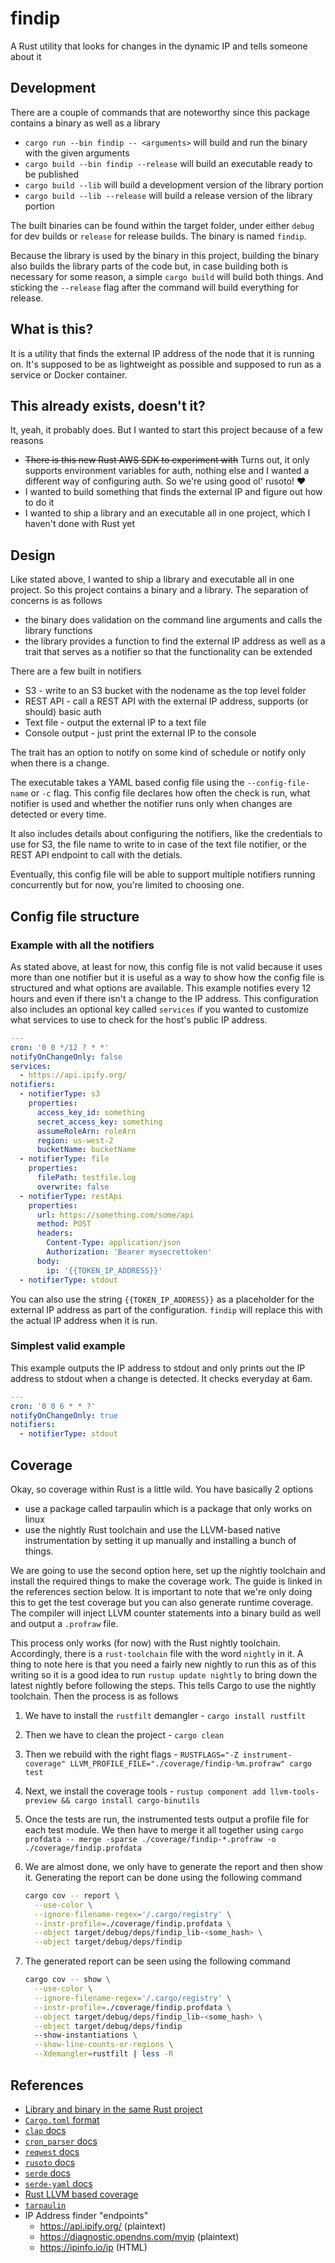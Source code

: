 # findip

A Rust utility that looks for changes in the dynamic IP and tells someone about it

## Development

There are a couple of commands that are noteworthy since this package contains a binary as well as a library

- `cargo run --bin findip -- <arguments>` will build and run the binary with the given arguments
- `cargo build --bin findip --release` will build an executable ready to be published
- `cargo build --lib` will build a development version of the library portion
- `cargo build --lib --release` will build a release version of the library portion

The built binaries can be found within the target folder, under either `debug` for dev builds or `release` for release builds. The binary is named `findip`.

Because the library is used by the binary in this project, building the binary also builds the library parts of the code but, in case building both is necessary for some reason, a simple `cargo build` will build both things. And sticking the `--release` flag after the command will build everything for release.

## What is this?

It is a utility that finds the external IP address of the node that it is running on. It's supposed to be as lightweight as possible and supposed to run as a service or Docker container.

## This already exists, doesn't it?

It, yeah, it probably does. But I wanted to start this project because of a few reasons

- ~~There is this new Rust AWS SDK to experiment with~~ Turns out, it only supports environment variables for auth, nothing else and I wanted a different way of configuring auth. So we're using good ol' rusoto! ❤️
- I wanted to build something that finds the external IP and figure out how to do it
- I wanted to ship a library and an executable all in one project, which I haven't done with Rust yet

## Design

Like stated above, I wanted to ship a library and executable all in one project. So this project contains a binary and a library. The separation of concerns is as follows

- the binary does validation on the command line arguments and calls the library functions
- the library provides a function to find the external IP address as well as a trait that serves as a notifier so that the functionality can be extended

There are a few built in notifiers

- S3 - write to an S3 bucket with the nodename as the top level folder
- REST API - call a REST API with the external IP address, supports (or should) basic auth
- Text file - output the external IP to a text file
- Console output - just print the external IP to the console

The trait has an option to notify on some kind of schedule or notify only when there is a change.

The executable takes a YAML based config file using the `--config-file-name` or `-c` flag. This config file declares how often the check is run, what notifier is used and whether the notifier runs only when changes are detected or every time.

It also includes details about configuring the notifiers, like the credentials to use for S3, the file name to write to in case of the text file notifier, or the REST API endpoint to call with the detials.

Eventually, this config file will be able to support multiple notifiers running concurrently but for now, you're limited to choosing one.

## Config file structure

### Example with all the notifiers

As stated above, at least for now, this config file is not valid because it uses more than one notifier but it is useful as a way to show how the config file is structured and what options are available. This example notifies every 12 hours and even if there isn't a change to the IP address. This configuration also includes an optional key called `services` if you wanted to customize what services to use to check for the host's public IP address.

```yaml
---
cron: '0 0 */12 ? * *'
notifyOnChangeOnly: false
services:
  - https://api.ipify.org/
notifiers:
  - notifierType: s3
    properties:
      access_key_id: something
      secret_access_key: something
      assumeRoleArn: roleArn
      region: us-west-2
      bucketName: bucketName
  - notifierType: file
    properties:
      filePath: testfile.log
      overwrite: false
  - notifierType: restApi
    properties:
      url: https://something.com/some/api
      method: POST
      headers:
        Content-Type: application/json
        Authorization: 'Bearer mysecrettoken'
      body:
        ip: '{{TOKEN_IP_ADDRESS}}'
  - notifierType: stdout
```

You can also use the string `{{TOKEN_IP_ADDRESS}}` as a placeholder for the external IP address as part of the configuration. `findip` will replace this with the actual IP address when it is run.

### Simplest valid example

This example outputs the IP address to stdout and only prints out the IP address to stdout when a change is detected. It checks everyday at 6am.

```yaml
---
cron: '0 0 6 * * ?'
notifyOnChangeOnly: true
notifiers:
  - notifierType: stdout
```

## Coverage

Okay, so coverage within Rust is a little wild. You have basically 2 options

- use a package called tarpaulin which is a package that only works on linux
- use the nightly Rust toolchain and use the LLVM-based native instrumentation by setting it up manually and installing a bunch of things.

We are going to use the second option here, set up the nightly toolchain and install the required things to make the coverage work. The guide is linked in the references section below. It is important to note that we're only doing this to get the test coverage but you can also generate runtime coverage. The compiler will inject LLVM counter statements into a binary build as well and output a `.profraw` file.

This process only works (for now) with the Rust nightly toolchain. Accordingly, there is a `rust-toolchain` file with the word `nightly` in it. A thing to note here is that you need a fairly new nightly to run this as of this writing so it is a good idea to run `rustup update nightly` to bring down the latest nightly before following the steps. This tells Cargo to use the nightly toolchain. Then the process is as follows

1. We have to install the `rustfilt` demangler - `cargo install rustfilt`
1. Then we have to clean the project - `cargo clean`
1. Then we rebuild with the right flags - `RUSTFLAGS="-Z instrument-coverage" LLVM_PROFILE_FILE="./coverage/findip-%m.profraw" cargo test`
1. Next, we install the coverage tools - `rustup component add llvm-tools-preview && cargo install cargo-binutils`
1. Once the tests are run, the instrumented tests output a profile file for each test module. We then have to merge it all together using `cargo profdata -- merge -sparse ./coverage/findip-*.profraw -o ./coverage/findip.profdata`
1. We are almost done, we only have to generate the report and then show it. Generating the report can be done using the following command

   ```sh
   cargo cov -- report \
     --use-color \
     --ignore-filename-regex='/.cargo/registry' \
     --instr-profile=./coverage/findip.profdata \
     --object target/debug/deps/findip_lib-<some_hash> \
     --object target/debug/deps/findip
   ```

1. The generated report can be seen using the following command

   ```sh
   cargo cov -- show \
     --use-color \
     --ignore-filename-regex='/.cargo/registry' \
     --instr-profile=./coverage/findip.profdata \
     --object target/debug/deps/findip_lib-<some_hash> \
     --object target/debug/deps/findip
     --show-instantiations \
     --show-line-counts-or-regions \
     --Xdemangler=rustfilt | less -R
   ```

## References

- [Library and binary in the same Rust project](https://stackoverflow.com/questions/26946646/rust-package-with-both-a-library-and-a-binary)
- [`Cargo.toml` format](https://doc.rust-lang.org/cargo/reference/manifest.html)
- [`clap` docs](https://docs.rs/clap/2.33.3/clap/)
- [`cron_parser` docs](https://docs.rs/cron-parser/0.7.9/cron_parser/)
- [`reqwest` docs](https://docs.rs/reqwest/0.11.3/reqwest/index.html)
- [`rusoto` docs](https://www.rusoto.org/)
- [`serde` docs](https://serde.rs/)
- [`serde-yaml` docs](https://docs.rs/serde_yaml/0.8.17/serde_yaml/)
- [Rust LLVM based coverage](https://doc.rust-lang.org/nightly/unstable-book/compiler-flags/instrument-coverage.html)
- [`tarpaulin`](https://github.com/xd009642/tarpaulin)
- IP Address finder "endpoints"
  - https://api.ipify.org/ (plaintext)
  - https://diagnostic.opendns.com/myip (plaintext)
  - https://ipinfo.io/ip (HTML)
